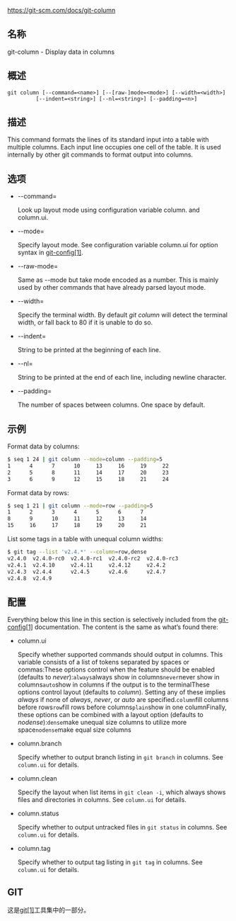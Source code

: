 https://git-scm.com/docs/git-column

## 名称

git-column - Display data in columns

## 概述

```
git column [--command=<name>] [--[raw-]mode=<mode>] [--width=<width>]
	     [--indent=<string>] [--nl=<string>] [--padding=<n>]
```

## 描述

This command formats the lines of its standard input into a table with multiple columns. Each input line occupies one cell of the table. It is used internally by other git commands to format output into columns.

## 选项

- --command=<name>

  Look up layout mode using configuration variable column.<name> and column.ui.

- --mode=<mode>

  Specify layout mode. See configuration variable column.ui for option syntax in [git-config[1]](../git-config).

- --raw-mode=<n>

  Same as --mode but take mode encoded as a number. This is mainly used by other commands that have already parsed layout mode.

- --width=<width>

  Specify the terminal width. By default *git column* will detect the terminal width, or fall back to 80 if it is unable to do so.

- --indent=<string>

  String to be printed at the beginning of each line.

- --nl=<string>

  String to be printed at the end of each line, including newline character.

- --padding=<N>

  The number of spaces between columns. One space by default.

## 示例

Format data by columns:

``` bash
$ seq 1 24 | git column --mode=column --padding=5
1      4      7      10     13     16     19     22
2      5      8      11     14     17     20     23
3      6      9      12     15     18     21     24
```

Format data by rows:

``` bash
$ seq 1 21 | git column --mode=row --padding=5
1      2      3      4      5      6      7
8      9      10     11     12     13     14
15     16     17     18     19     20     21
```

List some tags in a table with unequal column widths:

``` bash
$ git tag --list 'v2.4.*' --column=row,dense
v2.4.0  v2.4.0-rc0  v2.4.0-rc1  v2.4.0-rc2  v2.4.0-rc3
v2.4.1  v2.4.10     v2.4.11     v2.4.12     v2.4.2
v2.4.3  v2.4.4      v2.4.5      v2.4.6      v2.4.7
v2.4.8  v2.4.9
```

## 配置

Everything below this line in this section is selectively included from the [git-config[1]](../git-config) documentation. The content is the same as what’s found there:

- column.ui

  Specify whether supported commands should output in columns. This variable consists of a list of tokens separated by spaces or commas:These options control when the feature should be enabled (defaults to *never*):`always`always show in columns`never`never show in columns`auto`show in columns if the output is to the terminalThese options control layout (defaults to *column*). Setting any of these implies *always* if none of *always*, *never*, or *auto* are specified.`column`fill columns before rows`row`fill rows before columns`plain`show in one columnFinally, these options can be combined with a layout option (defaults to *nodense*):`dense`make unequal size columns to utilize more space`nodense`make equal size columns

- column.branch

  Specify whether to output branch listing in `git branch` in columns. See `column.ui` for details.

- column.clean

  Specify the layout when list items in `git clean -i`, which always shows files and directories in columns. See `column.ui` for details.

- column.status

  Specify whether to output untracked files in `git status` in columns. See `column.ui` for details.

- column.tag

  Specify whether to output tag listing in `git tag` in columns. See `column.ui` for details.

## GIT

  这是[git[1]](../../Git)工具集中的一部分。